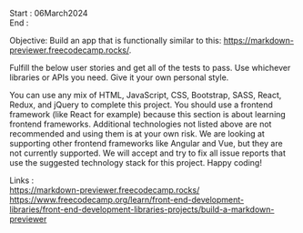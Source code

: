 Start : 06March2024</br>
End :</br>

Objective: Build an app that is functionally similar to this: https://markdown-previewer.freecodecamp.rocks/.

Fulfill the below user stories and get all of the tests to pass. Use whichever libraries or APIs you need. Give it your own personal style.

You can use any mix of HTML, JavaScript, CSS, Bootstrap, SASS, React, Redux, and jQuery to complete this project. You should use a frontend framework (like React for example) because this section is about learning frontend frameworks. Additional technologies not listed above are not recommended and using them is at your own risk. We are looking at supporting other frontend frameworks like Angular and Vue, but they are not currently supported. We will accept and try to fix all issue reports that use the suggested technology stack for this project. Happy coding!

Links : </br>
https://markdown-previewer.freecodecamp.rocks/ </br>
https://www.freecodecamp.org/learn/front-end-development-libraries/front-end-development-libraries-projects/build-a-markdown-previewer </br>
